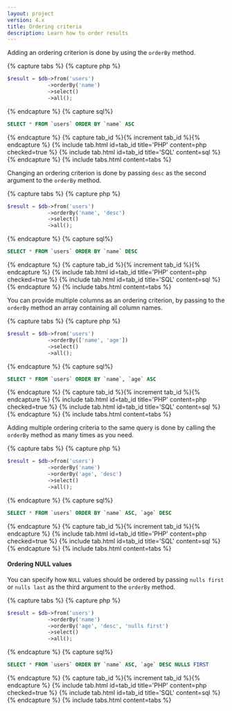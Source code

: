 ```yaml
---
layout: project
version: 4.x
title: Ordering criteria
description: Learn how to order results
---
```


Adding an ordering criterion is done by using the `orderBy` method.

{% capture tabs %}
{% capture php %}
```php
$result = $db->from('users')
             ->orderBy('name')
             ->select()
             ->all();
```
{% endcapture %}
{% capture sql%}
```sql
SELECT * FROM `users` ORDER BY `name` ASC
```
{% endcapture %}
{% capture tab_id %}{% increment tab_id %}{% endcapture %}
{% include tab.html id=tab_id title='PHP' content=php checked=true %}
{% include tab.html id=tab_id title='SQL' content=sql %}
{% endcapture %}
{% include tabs.html content=tabs %}

Changing an ordering criterion is done by passing `desc` as the second argument to the `orderBy` method.

{% capture tabs %}
{% capture php %}
```php
$result = $db->from('users')
             ->orderBy('name', 'desc')
             ->select()
             ->all();
```
{% endcapture %}
{% capture sql%}
```sql
SELECT * FROM `users` ORDER BY `name` DESC
```
{% endcapture %}
{% capture tab_id %}{% increment tab_id %}{% endcapture %}
{% include tab.html id=tab_id title='PHP' content=php checked=true %}
{% include tab.html id=tab_id title='SQL' content=sql %}
{% endcapture %}
{% include tabs.html content=tabs %}

You can provide multiple columns as an ordering criterion, by passing to the `orderBy` method 
an array containing all column names.

{% capture tabs %}
{% capture php %}
```php
$result = $db->from('users')
             ->orderBy(['name', 'age'])
             ->select()
             ->all();
```
{% endcapture %}
{% capture sql%}
```sql
SELECT * FROM `users` ORDER BY `name`, `age` ASC
```
{% endcapture %}
{% capture tab_id %}{% increment tab_id %}{% endcapture %}
{% include tab.html id=tab_id title='PHP' content=php checked=true %}
{% include tab.html id=tab_id title='SQL' content=sql %}
{% endcapture %}
{% include tabs.html content=tabs %}


Adding multiple ordering criteria to the same query is done by calling the `orderBy` 
method as many times as you need.

{% capture tabs %}
{% capture php %}
```php
$result = $db->from('users')
             ->orderBy('name')
             ->orderBy('age', 'desc')
             ->select()
             ->all();
```
{% endcapture %}
{% capture sql%}
```sql
SELECT * FROM `users` ORDER BY `name` ASC, `age` DESC
```
{% endcapture %}
{% capture tab_id %}{% increment tab_id %}{% endcapture %}
{% include tab.html id=tab_id title='PHP' content=php checked=true %}
{% include tab.html id=tab_id title='SQL' content=sql %}
{% endcapture %}
{% include tabs.html content=tabs %}

#### Ordering NULL values

You can specify how `NULL` values should be ordered by passing `nulls first` or 
`nulls last` as the third argument to the `orderBy` method.

{% capture tabs %}
{% capture php %}
```php
$result = $db->from('users')
             ->orderBy('name')
             ->orderBy('age', 'desc', 'nulls first')
             ->select()
             ->all();
```
{% endcapture %}
{% capture sql%}
```sql
SELECT * FROM `users` ORDER BY `name` ASC, `age` DESC NULLS FIRST
```
{% endcapture %}
{% capture tab_id %}{% increment tab_id %}{% endcapture %}
{% include tab.html id=tab_id title='PHP' content=php checked=true %}
{% include tab.html id=tab_id title='SQL' content=sql %}
{% endcapture %}
{% include tabs.html content=tabs %}
